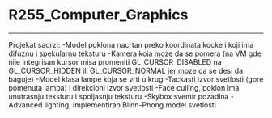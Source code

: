# R255_Computer_Graphics
__________________________________________________________________________________________________________________________________
Projekat sadrzi:
-Model poklona nacrtan preko koordinata kocke i koji ima difuznu i spekularnu teksturu
-Kamera koja moze da se pomera (na VM gde nije integrisan kursor misa promeniti GL_CURSOR_DISABLED na GL_CURSOR_HIDDEN ili GL_CURSOR_NORMAL jer moze da se desi da baguje)
-Model klasa lampe koja se vrti u krug
-Tackasti izvor svetlosti (gore pomenuta lampa) i direkcioni izvor svetlosti
-Face culling, poklon ima unutrasnju teksturu i spoljasnju teksturu
-Skybox svemir pozadina
-Advanced lighting, implementiran Blinn-Phong model svetlosti
